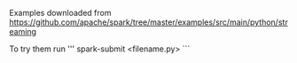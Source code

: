 Examples downloaded from https://github.com/apache/spark/tree/master/examples/src/main/python/streaming

To try them run
    '''
    spark-submit <filename.py>
    ```
